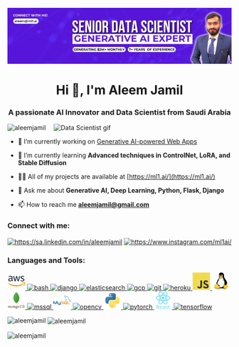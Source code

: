 ![LOGO](https://github.com/aleemjamil/aleemjamil/raw/main/1720436140725.jpeg)

<h1 align="center">Hi 👋, I'm Aleem Jamil</h1>
<h3 align="center">A passionate AI Innovator and Data Scientist from Saudi Arabia</h3>
<img align="right" alt="Data Scientist gif" width="400" src="https://github.com/user-attachments/assets/345933fe-733b-4289-8eb0-b5f50bac45b1">


<p align="left"> <img src="https://komarev.com/ghpvc/?username=aleemjamil&label=Profile%20views&color=0e75b6&style=flat" alt="aleemjamil" /> </p>

- 🔭 I’m currently working on [Generative AI-powered Web Apps](https://ml1.ai/)

- 🌱 I’m currently learning **Advanced techniques in ControlNet, LoRA, and Stable Diffusion**

- 👨‍💻 All of my projects are available at [https://ml1.ai/](https://ml1.ai/)

- 💬 Ask me about **Generative AI, Deep Learning, Python, Flask, Django**

- 📫 How to reach me **aleemjamil@gmail.com**

<h3 align="left">Connect with me:</h3>
<p align="left">
<a href="https://linkedin.com/in/https://sa.linkedin.com/in/aleemjamil" target="blank"><img align="center" src="https://raw.githubusercontent.com/rahuldkjain/github-profile-readme-generator/master/src/images/icons/Social/linked-in-alt.svg" alt="https://sa.linkedin.com/in/aleemjamil" height="30" width="40" /></a>
<a href="https://instagram.com/https://www.instagram.com/ml1ai/" target="blank"><img align="center" src="https://raw.githubusercontent.com/rahuldkjain/github-profile-readme-generator/master/src/images/icons/Social/instagram.svg" alt="https://www.instagram.com/ml1ai/" height="30" width="40" /></a>
</p>

<h3 align="left">Languages and Tools:</h3>
<p align="left"> <a href="https://aws.amazon.com" target="_blank" rel="noreferrer"> <img src="https://raw.githubusercontent.com/devicons/devicon/master/icons/amazonwebservices/amazonwebservices-original-wordmark.svg" alt="aws" width="40" height="40"/> </a> <a href="https://www.gnu.org/software/bash/" target="_blank" rel="noreferrer"> <img src="https://www.vectorlogo.zone/logos/gnu_bash/gnu_bash-icon.svg" alt="bash" width="40" height="40"/> </a> <a href="https://www.djangoproject.com/" target="_blank" rel="noreferrer"> <img src="https://cdn.worldvectorlogo.com/logos/django.svg" alt="django" width="40" height="40"/> </a> <a href="https://www.elastic.co" target="_blank" rel="noreferrer"> <img src="https://www.vectorlogo.zone/logos/elastic/elastic-icon.svg" alt="elasticsearch" width="40" height="40"/> </a> <a href="https://cloud.google.com" target="_blank" rel="noreferrer"> <img src="https://www.vectorlogo.zone/logos/google_cloud/google_cloud-icon.svg" alt="gcp" width="40" height="40"/> </a> <a href="https://git-scm.com/" target="_blank" rel="noreferrer"> <img src="https://www.vectorlogo.zone/logos/git-scm/git-scm-icon.svg" alt="git" width="40" height="40"/> </a> <a href="https://heroku.com" target="_blank" rel="noreferrer"> <img src="https://www.vectorlogo.zone/logos/heroku/heroku-icon.svg" alt="heroku" width="40" height="40"/> </a> <a href="https://developer.mozilla.org/en-US/docs/Web/JavaScript" target="_blank" rel="noreferrer"> <img src="https://raw.githubusercontent.com/devicons/devicon/master/icons/javascript/javascript-original.svg" alt="javascript" width="40" height="40"/> </a> <a href="https://www.linux.org/" target="_blank" rel="noreferrer"> <img src="https://raw.githubusercontent.com/devicons/devicon/master/icons/linux/linux-original.svg" alt="linux" width="40" height="40"/> </a> <a href="https://www.mongodb.com/" target="_blank" rel="noreferrer"> <img src="https://raw.githubusercontent.com/devicons/devicon/master/icons/mongodb/mongodb-original-wordmark.svg" alt="mongodb" width="40" height="40"/> </a> <a href="https://www.microsoft.com/en-us/sql-server" target="_blank" rel="noreferrer"> <img src="https://www.svgrepo.com/show/303229/microsoft-sql-server-logo.svg" alt="mssql" width="40" height="40"/> </a> <a href="https://www.mysql.com/" target="_blank" rel="noreferrer"> <img src="https://raw.githubusercontent.com/devicons/devicon/master/icons/mysql/mysql-original-wordmark.svg" alt="mysql" width="40" height="40"/> </a> <a href="https://opencv.org/" target="_blank" rel="noreferrer"> <img src="https://www.vectorlogo.zone/logos/opencv/opencv-icon.svg" alt="opencv" width="40" height="40"/> </a> <a href="https://www.python.org" target="_blank" rel="noreferrer"> <img src="https://raw.githubusercontent.com/devicons/devicon/master/icons/python/python-original.svg" alt="python" width="40" height="40"/> </a> <a href="https://pytorch.org/" target="_blank" rel="noreferrer"> <img src="https://www.vectorlogo.zone/logos/pytorch/pytorch-icon.svg" alt="pytorch" width="40" height="40"/> </a> <a href="https://reactjs.org/" target="_blank" rel="noreferrer"> <img src="https://raw.githubusercontent.com/devicons/devicon/master/icons/react/react-original-wordmark.svg" alt="react" width="40" height="40"/> </a> <a href="https://www.tensorflow.org" target="_blank" rel="noreferrer"> <img src="https://www.vectorlogo.zone/logos/tensorflow/tensorflow-icon.svg" alt="tensorflow" width="40" height="40"/> </a> </p>

<p><img align="left" src="https://github-readme-stats.vercel.app/api/top-langs?username=aleemjamil&show_icons=true&locale=en&layout=compact" alt="aleemjamil" /></p>

<p>&nbsp;<img align="center" src="https://github-readme-stats.vercel.app/api?username=aleemjamil&show_icons=true&locale=en" alt="aleemjamil" /></p>

<p><img align="center" src="https://github-readme-streak-stats.herokuapp.com/?user=aleemjamil&" alt="aleemjamil" /></p>
